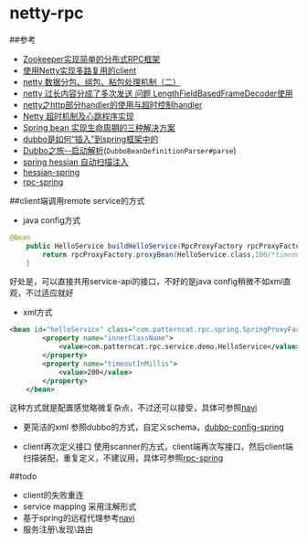 # netty-rpc

##参考
- [Zookeeper实现简单的分布式RPC框架](http://wujiu.iteye.com/blog/2207769)
- [使用Netty实现多路复用的client](http://my.oschina.net/u/719192/blog/268682)
- [netty 数据分包、组包、粘包处理机制（二）  ](http://blog.163.com/linfenliang@126/blog/static/127857195201210821145721)
- [netty 过长内容分成了多次发送 问题 LengthFieldBasedFrameDecoder使用](http://blog.csdn.net/zzycgfans/article/details/6732752)
- [netty之http部分handler的使用与超时控制handler](http://blog.csdn.net/fjslovejhl/article/details/11629825)
- [Netty 超时机制及心跳程序实现](http://waylau.com/netty-time-out-and-heartbeat/)
- [Spring bean 实现生命周期的三种解决方案](http://www.cnblogs.com/javawebsoa/archive/2013/05/19/3087394.html)
- [dubbo是如何“插入”到spring框架中的](http://blog.csdn.net/achilles12345/article/details/41789527)
- [Dubbo之旅--启动解析](http://blog.csdn.net/jnqqls/article/details/45371785)(`DubboBeanDefinitionParser#parse`)
- [spring hessian 自动扫描注入](http://www.thinksaas.cn/group/topic/352814/)
- [hessian-spring](https://github.com/mingpeng2live/hessian-spring)
- [rpc-spring](https://github.com/lindzh/rpc-spring)

##client端调用remote service的方式
- java config方式
```java
@Bean
    public HelloService buildHelloService(RpcProxyFactory rpcProxyFactory){
        return rpcProxyFactory.proxyBean(HelloService.class,100/*timeout*/);
    }
```
好处是，可以直接共用service-api的接口，不好的是java config稍微不如xml直观，不过适应就好

- xml方式
```xml
<bean id="helloService" class="com.patterncat.rpc.spring.SpringProxyFactoryBean">
		<property name="innerClassName">
			<value>com.patterncat.rpc.service.demo.HelloService</value>
		</property>
		<property name="timeoutInMillis">
			<value>200</value>
		</property>
	</bean>
```
这种方式就是配置感觉略微复杂点，不过还可以接受，具体可参照[navi](https://github.com/neoremind/navi)

- 更简洁的xml
参照dubbo的方式，自定义schema，[dubbo-config-spring](https://github.com/alibaba/dubbo/tree/master/dubbo-config/dubbo-config-spring)

- client再次定义接口
使用scanner的方式，client端再次写接口，然后client端扫描装配，重复定义，不建议用，具体可参照[rpc-spring](https://github.com/lindzh/rpc-spring/tree/master/src/main/java/com/linda/framework/rpc/spring/invoker)

##todo
- client的失败重连
- service mapping 采用注解形式
- 基于spring的远程代理参考[navi](https://github.com/neoremind/navi)
- 服务注册\发现\路由


